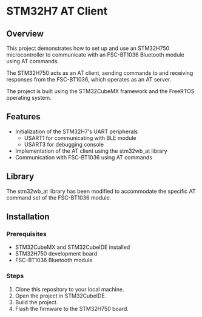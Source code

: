 # STM32H7 AT Client

## Overview
This project demonstrates how to set up and use an STM32H750 microcontroller to communicate with an FSC-BT1036 Bluetooth module using AT commands. 

The STM32H750 acts as an AT client, sending commands to and receiving responses from the FSC-BT1036, which operates as an AT server.

The project is built using the STM32CubeMX framework and the FreeRTOS operating system.

## Features
* Initialization of the STM32H7's UART peripherals
  * USART1 for communicating with BLE module
  * USART3 for debugging console
* Implementation of the AT client using the stm32wb_at library
* Communication with FSC-BT1036 using AT commands

## Library
The stm32wb_at library has been modified to accommodate the specific AT command set of the FSC-BT1036 module.

## Installation
### Prerequisites
* STM32CubeMX and STM32CubeIDE installed
* STM32H750 development board
* FSC-BT1036 Bluetooth module

### Steps
1. Clone this repository to your local machine.
2. Open the project in STM32CubeIDE.
3. Build the project.
4. Flash the firmware to the STM32H750 board.